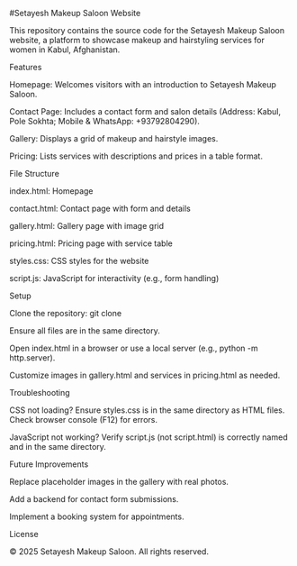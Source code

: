 #Setayesh Makeup Saloon Website

This repository contains the source code for the Setayesh Makeup Saloon website, a platform to showcase makeup and hairstyling services for women in Kabul, Afghanistan.

Features





Homepage: Welcomes visitors with an introduction to Setayesh Makeup Saloon.



Contact Page: Includes a contact form and salon details (Address: Kabul, Pole Sokhta; Mobile & WhatsApp: +93792804290).



Gallery: Displays a grid of makeup and hairstyle images.



Pricing: Lists services with descriptions and prices in a table format.

File Structure





index.html: Homepage



contact.html: Contact page with form and details



gallery.html: Gallery page with image grid



pricing.html: Pricing page with service table



styles.css: CSS styles for the website



script.js: JavaScript for interactivity (e.g., form handling)

Setup





Clone the repository: git clone <repository-url>



Ensure all files are in the same directory.



Open index.html in a browser or use a local server (e.g., python -m http.server).



Customize images in gallery.html and services in pricing.html as needed.

Troubleshooting





CSS not loading? Ensure styles.css is in the same directory as HTML files. Check browser console (F12) for errors.



JavaScript not working? Verify script.js (not script.html) is correctly named and in the same directory.

Future Improvements





Replace placeholder images in the gallery with real photos.



Add a backend for contact form submissions.



Implement a booking system for appointments.

License

© 2025 Setayesh Makeup Saloon. All rights reserved.
